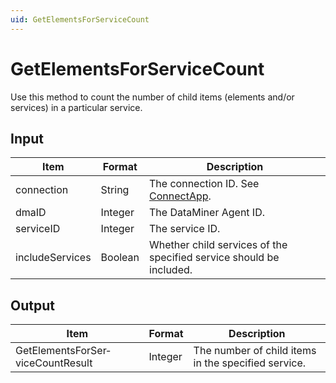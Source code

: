 ```yaml
---
uid: GetElementsForServiceCount
---
```


# GetElementsForServiceCount

Use this method to count the number of child items (elements and/or services) in a particular service.

## Input

| Item            | Format  | Description                                                                 |
|-----------------|---------|-----------------------------------------------------------------------------|
| connection      | String  | The connection ID. See [ConnectApp](xref:ConnectApp).                        |
| dmaID           | Integer | The DataMiner Agent ID.                                                     |
| serviceID       | Integer | The service ID.                                                             |
| includeServices | Boolean | Whether child services of the specified service should be included. |

## Output

| Item                              | Format  | Description                                         |
|-----------------------------------|---------|-----------------------------------------------------|
| GetElementsForSer­viceCountResult | Integer | The number of child items in the specified service. |
